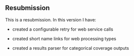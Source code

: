 ## Resubmission
This is a resubmission. In this version I have:

* created a configurable retry for web service calls

* created short name links for web processing types

* created a results parser for categorical coverage outputs

